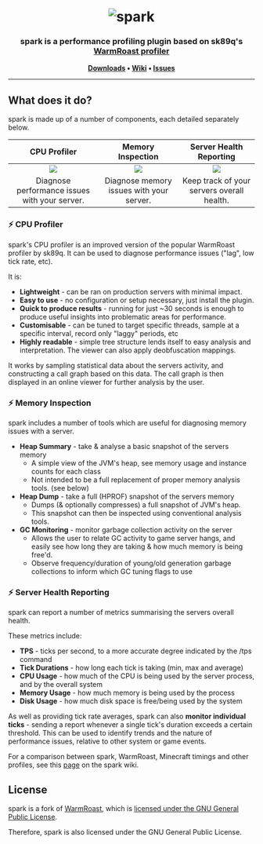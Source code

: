 <h1 align="center">
	<img
		alt="spark"
		src="https://i.imgur.com/pkZ1k3R.png">
</h1>

<h3 align="center">
	spark is a performance profiling plugin based on sk89q's <a href="https://github.com/sk89q/WarmRoast">WarmRoast profiler</a>
</h3>

<p align="center">
	<strong>
		<a href="https://ci.lucko.me/job/spark/">Downloads</a>
		•
		<a href="https://github.com/lucko/spark/wiki">Wiki</a>
		•
		<a href="https://github.com/lucko/spark/issues">Issues</a>
	</strong>
</p>

___

## What does it do?

spark is made up of a number of components, each detailed separately below.

|                 CPU Profiler                  |            Memory Inspection             |          Server Health Reporting           |
| :-------------------------------------------: | :--------------------------------------: | :----------------------------------------: |
|     ![](https://i.imgur.com/ggSGzRq.png)      |   ![](https://i.imgur.com/BsdTxqA.png)   |    ![](https://i.imgur.com/SrKEmA6.png)    |
| Diagnose performance issues with your server. | Diagnose memory issues with your server. | Keep track of your servers overall health. |

### :zap: CPU Profiler

spark's CPU profiler is an improved version of the popular WarmRoast profiler by sk89q. It can be used to diagnose performance issues ("lag", low tick rate, etc).

It is:

* **Lightweight** - can be ran on production servers with minimal impact.
* **Easy to use** - no configuration or setup necessary, just install the plugin.
* **Quick to produce results** - running for just ~30 seconds is enough to produce useful insights into problematic areas for performance.
* **Customisable** - can be tuned to target specific threads, sample at a specific interval, record only "laggy" periods, etc
* **Highly readable** - simple tree structure lends itself to easy analysis and interpretation. The viewer can also apply deobfuscation mappings.

It works by sampling statistical data about the servers activity, and constructing a call graph based on this data. The call graph is then displayed in an online viewer for further analysis by the user.

### :zap: Memory Inspection

spark includes a number of tools which are useful for diagnosing memory issues with a server.

* **Heap Summary** - take & analyse a basic snapshot of the servers memory
  * A simple view of the JVM's heap, see memory usage and instance counts for each class
  * Not intended to be a full replacement of proper memory analysis tools. (see below)
* **Heap Dump** - take a full (HPROF) snapshot of the servers memory
  * Dumps (& optionally compresses) a full snapshot of JVM's heap.
  * This snapshot can then be inspected using conventional analysis tools.
* **GC Monitoring** - monitor garbage collection activity on the server
  * Allows the user to relate GC activity to game server hangs, and easily see how long they are taking & how much memory is being free'd.
  * Observe frequency/duration of young/old generation garbage collections to inform which GC tuning flags to use

### :zap: Server Health Reporting

spark can report a number of metrics summarising the servers overall health.

These metrics include:

* **TPS** - ticks per second, to a more accurate degree indicated by the /tps command
* **Tick Durations** - how long each tick is taking (min, max and average)
* **CPU Usage** - how much of the CPU is being used by the server process, and by the overall system
* **Memory Usage** - how much memory is being used by the process
* **Disk Usage** - how much disk space is free/being used by the system

As well as providing tick rate averages, spark can also **monitor individual ticks** - sending a report whenever a single tick's duration exceeds a certain threshold. This can be used to identify trends and the nature of performance issues, relative to other system or game events.

For a comparison between spark, WarmRoast, Minecraft timings and other profiles, see this [page](https://github.com/lucko/spark/wiki/spark-vs-WarmRoast-timings-etc) on the spark wiki.

## License

spark is a fork of [WarmRoast](https://github.com/sk89q/WarmRoast), which is [licensed under the GNU General Public License](https://github.com/sk89q/WarmRoast/blob/3fe5e5517b1c529d95cf9f43fd8420c66db0092a/src/main/java/com/sk89q/warmroast/WarmRoast.java#L1-L17).

Therefore, spark is also licensed under the GNU General Public License.

